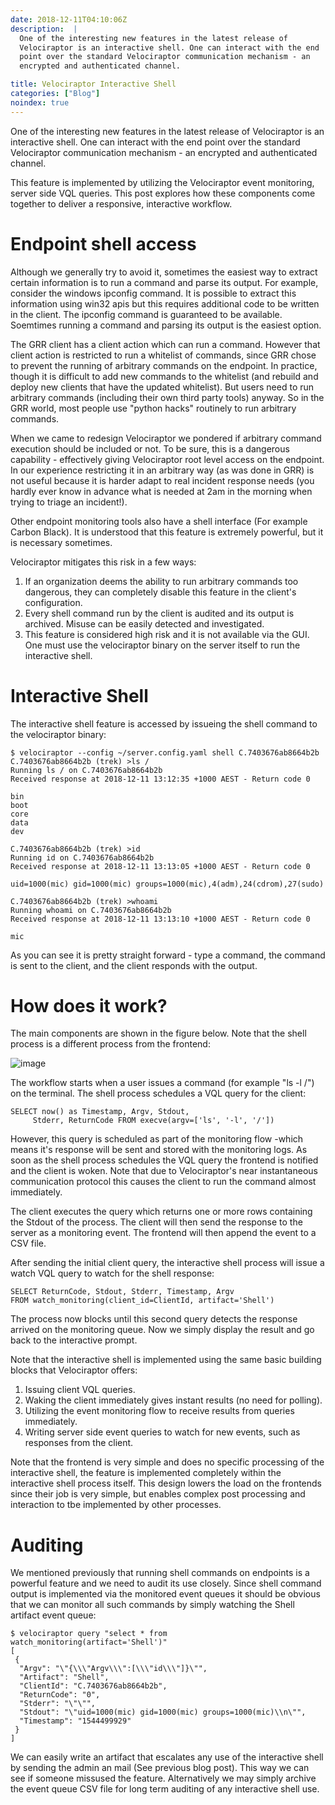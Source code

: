 ```yaml
---
date: 2018-12-11T04:10:06Z
description:  |
  One of the interesting new features in the latest release of
  Velociraptor is an interactive shell. One can interact with the end
  point over the standard Velociraptor communication mechanism - an
  encrypted and authenticated channel.

title: Velociraptor Interactive Shell
categories: ["Blog"]
noindex: true
---
```



One of the interesting new features in the latest release of
Velociraptor is an interactive shell. One can interact with the end
point over the standard Velociraptor communication mechanism - an
encrypted and authenticated channel.

This feature is implemented by utilizing the Velociraptor event
monitoring, server side VQL queries. This post explores how these
components come together to deliver a responsive, interactive workflow.

Endpoint shell access
=====================

Although we generally try to avoid it, sometimes the easiest way to
extract certain information is to run a command and parse its output.
For example, consider the windows ipconfig command. It is possible to
extract this information using win32 apis but this requires additional
code to be written in the client. The ipconfig command is guaranteed to
be available. Soemtimes running a command and parsing its output is the
easiest option.

The GRR client has a client action which can run a command. However that
client action is restricted to run a whitelist of commands, since GRR
chose to prevent the running of arbitrary commands on the endpoint. In
practice, though it is difficult to add new commands to the whitelist
(and rebuild and deploy new clients that have the updated whitelist).
But users need to run arbitrary commands (including their own third
party tools) anyway. So in the GRR world, most people use \"python
hacks\" routinely to run arbitrary commands.

When we came to redesign Velociraptor we pondered if arbitrary command
execution should be included or not. To be sure, this is a dangerous
capability - effectively giving Velociraptor root level access on the
endpoint. In our experience restricting it in an arbitrary way (as was
done in GRR) is not useful because it is harder adapt to real incident
response needs (you hardly ever know in advance what is needed at 2am in
the morning when trying to triage an incident!).

Other endpoint monitoring tools also have a shell interface (For example
Carbon Black). It is understood that this feature is extremely powerful,
but it is necessary sometimes.

Velociraptor mitigates this risk in a few ways:

1.  If an organization deems the ability to run arbitrary commands too
    dangerous, they can completely disable this feature in the client\'s
    configuration.
2.  Every shell command run by the client is audited and its output is
    archived. Misuse can be easily detected and investigated.
3.  This feature is considered high risk and it is not available via the
    GUI. One must use the velociraptor binary on the server itself to
    run the interactive shell.

Interactive Shell
=================

The interactive shell feature is accessed by issueing the shell command
to the velociraptor binary:

``` {.sourceCode .bash}
$ velociraptor --config ~/server.config.yaml shell C.7403676ab8664b2b
C.7403676ab8664b2b (trek) >ls /
Running ls / on C.7403676ab8664b2b
Received response at 2018-12-11 13:12:35 +1000 AEST - Return code 0

bin
boot
core
data
dev

C.7403676ab8664b2b (trek) >id
Running id on C.7403676ab8664b2b
Received response at 2018-12-11 13:13:05 +1000 AEST - Return code 0

uid=1000(mic) gid=1000(mic) groups=1000(mic),4(adm),24(cdrom),27(sudo)

C.7403676ab8664b2b (trek) >whoami
Running whoami on C.7403676ab8664b2b
Received response at 2018-12-11 13:13:10 +1000 AEST - Return code 0

mic
```

As you can see it is pretty straight forward - type a command, the
command is sent to the client, and the client responds with the output.

How does it work?
=================

The main components are shown in the figure below. Note that the shell
process is a different process from the frontend:

![image](interactive_shell_workflow.png)

The workflow starts when a user issues a command (for example \"ls -l
/\") on the terminal. The shell process schedules a VQL query for the
client:

``` {.sourceCode .psql}
SELECT now() as Timestamp, Argv, Stdout,
     Stderr, ReturnCode FROM execve(argv=['ls', '-l', '/'])
```

However, this query is scheduled as part of the monitoring flow -which
means it\'s response will be sent and stored with the monitoring logs.
As soon as the shell process schedules the VQL query the frontend is
notified and the client is woken. Note that due to Velociraptor\'s near
instantaneous communication protocol this causes the client to run the
command almost immediately.

The client executes the query which returns one or more rows containing
the Stdout of the process. The client will then send the response to the
server as a monitoring event. The frontend will then append the event to
a CSV file.

After sending the initial client query, the interactive shell process
will issue a watch VQL query to watch for the shell response:

``` {.sourceCode .psql}
SELECT ReturnCode, Stdout, Stderr, Timestamp, Argv
FROM watch_monitoring(client_id=ClientId, artifact='Shell')
```

The process now blocks until this second query detects the response
arrived on the monitoring queue. Now we simply display the result and go
back to the interactive prompt.

Note that the interactive shell is implemented using the same basic
building blocks that Velociraptor offers:

1.  Issuing client VQL queries.
2.  Waking the client immediately gives instant results (no need for
    polling).
3.  Utilizing the event monitoring flow to receive results from queries
    immediately.
4.  Writing server side event queries to watch for new events, such as
    responses from the client.

Note that the frontend is very simple and does no specific processing of
the interactive shell, the feature is implemented completely within the
interactive shell process itself. This design lowers the load on the
frontends since their job is very simple, but enables complex post
processing and interaction to tbe implemented by other processes.

Auditing
========

We mentioned previously that running shell commands on endpoints is a
powerful feature and we need to audit its use closely. Since shell
command output is implemented via the monitored event queues it should
be obvious that we can monitor all such commands by simply watching the
Shell artifact event queue:

``` {.sourceCode .bash}
$ velociraptor query "select * from watch_monitoring(artifact='Shell')"
[
 {
  "Argv": "\"{\\\"Argv\\\":[\\\"id\\\"]}\"",
  "Artifact": "Shell",
  "ClientId": "C.7403676ab8664b2b",
  "ReturnCode": "0",
  "Stderr": "\"\"",
  "Stdout": "\"uid=1000(mic) gid=1000(mic) groups=1000(mic)\\n\"",
  "Timestamp": "1544499929"
 }
]
```

We can easily write an artifact that escalates any use of the
interactive shell by sending the admin an mail (See previous blog post).
This way we can see if someone missused the feature. Alternatively we
may simply archive the event queue CSV file for long term auditing of
any interactive shell use.

